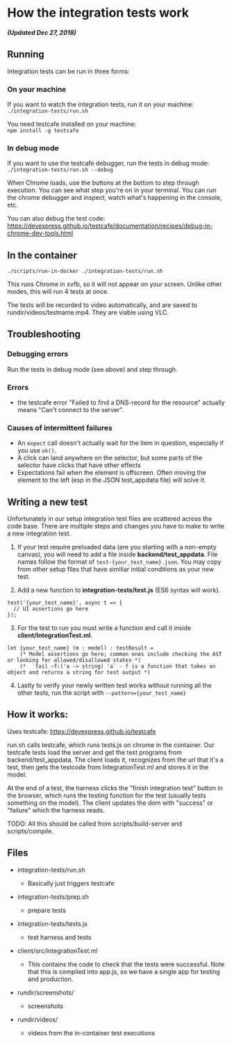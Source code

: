 # How the integration tests work

##### (Updated Dec 27, 2018)

## Running

Integration tests can be run in three forms:

### On your machine
If you want to watch the integration tests, run it on your machine:  
 `./integration-tests/run.sh`  

You need testcafe installed on your machine:  
 `npm install -g testcafe`  

### In debug mode

If you want to use the testcafe debugger, run the tests in debug mode:  
 `./integration-tests/run.sh --debug`  

When Chrome loads, use the buttons at the bottom to step through execution. You can see what step you're on in your terminal. You can run the chrome debugger and inspect, watch what's happening in the console, etc.

You can also debug the test code:
https://devexpress.github.io/testcafe/documentation/recipes/debug-in-chrome-dev-tools.html


## In the container

`./scripts/run-in-docker ./integration-tests/run.sh`  

This runs Chrome in xvfb, so it will not appear on your screen. Unlike other modes, this will run 4 tests at once.

The tests will be recorded to video automatically, and are saved to rundir/videos/testname.mp4. They are viable using VLC.

## Troubleshooting

### Debugging errors

Run the tests in debug mode (see above) and step through.

### Errors
- the testcafe error "Failed to find a DNS-record for the resource"
actually means "Can't connect to the server".

### Causes of intermittent failures

- An `expect` call doesn't actually wait for the item in question, especially   if you use `ok()`.
- A click can land anywhere on the selector, but some parts of the selector
  have clicks that have other effects
- Expectations fail when the element is offscreen. Often moving the element to the left (esp in the JSON test_appdata file) will solve it.

## Writing a new test

Unfortunately in our setup integration test files are scattered across the code base. There are multiple steps and changes you have to make to write a new integration test.


1. If your test require preloaded data (are you starting with a non-empty canvas), you will need to add a file inside **backend/test_appdata**. File names follow the format of `test-{your_test_name}.json`. You may copy from other setup files that have similiar initial conditions as your new test.  


2. Add a new function to **integration-tests/test.js** (ES6 syntax will work). 
```
test('{your_test_name}', async t => {
  // UI assertions go here
});
```  


3. For the test to run you must write a function and call it inside **client/IntegrationTest.ml**.
```
let {your_test_name} (m : model) : testResult = 
    (* Model assertions go here; common ones include checking the AST or looking for allowed/disallowed states *)
    (*  `fail ~f:('a -> string) 'a` - f is a function that takes an object and returns a string for test output *)    
```  


4. Lastly to verify your newly written test works without running all the other tests, run the script with `--pattern={your_test_name}`

## How it works:

Uses testcafe: https://devexpress.github.io/testcafe

run.sh calls testcafe, which runs tests.js on chrome in the container. Our
testcafe tests load the server and get the test programs from
backend/test_appdata. The client loads it, recognizes from the url that it's a
test, then gets the testcode from IntegrationTest.ml and stores it in the
model.

At the end of a test, the harness clicks the "finish integration test"
button in the browser, which runs the testing function for the test
(usually tests something on the model). The client updates the dom with
"success" or "failure" which the harness reads.

TODO: All this should be called from scripts/build-server and
scripts/compile.


## Files

- integration-tests/run.sh
  - Basically just triggers testcafe

- integration-tests/prep.sh
  - prepare tests

- integration-tests/tests.js
  - test harness and tests

- client/src/IntegrationTest.ml
  - This contains the code to check that the tests were successful.
    Note that this is compiled into app.js, so we have a
    single app for testing and production.

- rundir/screenshots/
  - screenshots

- rundir/videos/
  - videos from the in-container test executions


